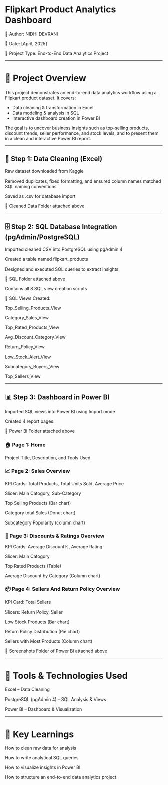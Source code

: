# **Flipkart Product Analytics Dashboard**

👤 Author: NIDHI DEVRANI

📅 Date: [April, 2025]

📁 Project Type: End-to-End Data Analytics Project

---
# 📌 **Project Overview**

This project demonstrates an end-to-end data analytics workflow using a Flipkart product dataset. It covers:

* Data cleaning & transformation in Excel
* Data modeling & analysis in SQL
* Interactive dashboard creation in Power BI

The goal is to uncover business insights such as top-selling products, discount trends, seller performance, and stock levels, and to present them in a clean and interactive Power BI report.

---
## 🧹 **Step 1: Data Cleaning (Excel)**

Raw dataset downloaded from Kaggle

Removed duplicates, fixed formatting, and ensured column names matched SQL naming conventions

Saved as .csv for database import

📁 Cleaned Data Folder attached above


---
## 🗄️ **Step 2: SQL Database Integration (pgAdmin/PostgreSQL)**

Imported cleaned CSV into PostgreSQL using pgAdmin 4

Created a table named flipkart_products

Designed and executed SQL queries to extract insights

📁 SQL Folder attached above

Contains all 8 SQL view creation scripts

🔎 SQL Views Created:

Top_Selling_Products_View

Category_Sales_View

Top_Rated_Products_View

Avg_Discount_Category_View

Return_Policy_View

Low_Stock_Alert_View

Subcategory_Buyers_View

Top_Sellers_View


---
## 📊 **Step 3: Dashboard in Power BI**

Imported SQL views into Power BI using Import mode

Created 4 report pages:

📁 Power Bi Folder attached above

### 🏠 Page 1: Home

Project Title, Description, and Tools Used


### 📈 Page 2: Sales Overview

KPI Cards: Total Products, Total Units Sold, Average Price

Slicer: Main Catogory, Sub-Category

Top Selling Products (Bar chart)

Category total Sales (Donut chart)

Subcategory Popularity (column chart)


### 💸 Page 3: Discounts & Ratings Overview

KPI Cards: Average Discount%, Average Rating

Slicer: Main Catogory

Top Rated Products (Table)

Average Discount by Category (Column chart)


### 📦 Page 4: Sellers And Return Policy Overview

KPI Card: Total Sellers

Slicers: Return Policy, Seller

Low Stock Products (Bar chart)

Return Policy Distribution (Pie chart)

Sellers with Most Products (Column chart)


📁 Screenshots Folder of Power Bi attached above

---
# 📌 **Tools & Technologies Used**

Excel – Data Cleaning

PostgreSQL (pgAdmin 4) – SQL Analysis & Views

Power BI – Dashboard & Visualization

---
# 📝 **Key Learnings**

How to clean raw data for analysis

How to write analytical SQL queries

How to visualize insights in Power BI

How to structure an end-to-end data analytics project



